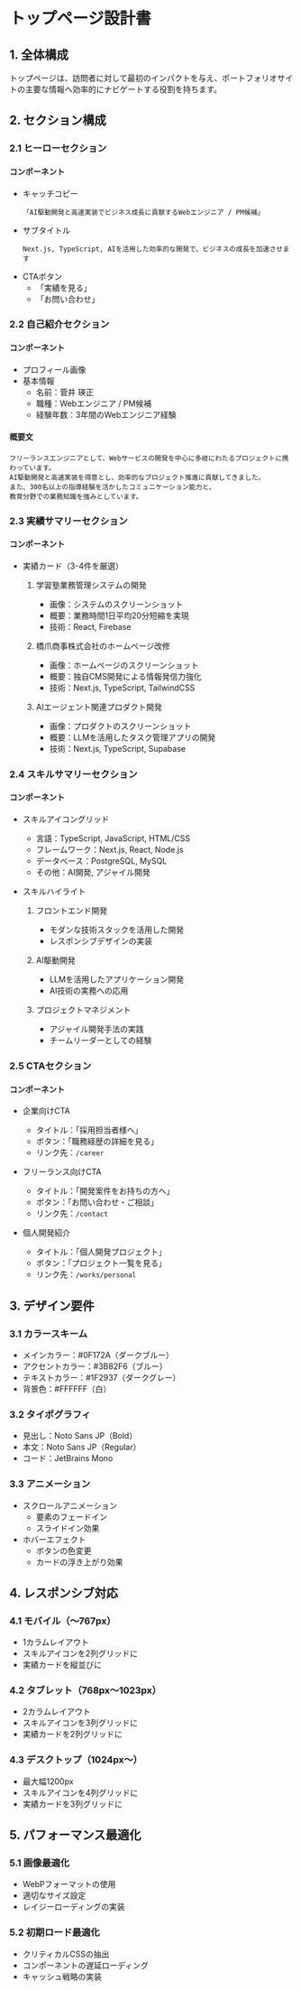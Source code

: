# トップページ設計書

## 1. 全体構成

トップページは、訪問者に対して最初のインパクトを与え、ポートフォリオサイトの主要な情報へ効率的にナビゲートする役割を持ちます。

## 2. セクション構成

### 2.1 ヒーローセクション
#### コンポーネント
- キャッチコピー
  ```
  「AI駆動開発と高速実装でビジネス成長に貢献するWebエンジニア / PM候補」
  ```
- サブタイトル
  ```
  Next.js, TypeScript, AIを活用した効率的な開発で、ビジネスの成長を加速させます
  ```
- CTAボタン
  - 「実績を見る」
  - 「お問い合わせ」

### 2.2 自己紹介セクション
#### コンポーネント
- プロフィール画像
- 基本情報
  - 名前：菅井 瑛正
  - 職種：Webエンジニア / PM候補
  - 経験年数：3年間のWebエンジニア経験

#### 概要文
```
フリーランスエンジニアとして、Webサービスの開発を中心に多岐にわたるプロジェクトに携わっています。
AI駆動開発と高速実装を得意とし、効率的なプロジェクト推進に貢献してきました。
また、300名以上の指導経験を活かしたコミュニケーション能力と、
教育分野での業務知識を強みとしています。
```

### 2.3 実績サマリーセクション
#### コンポーネント
- 実績カード（3-4件を厳選）
  1. 学習塾業務管理システムの開発
     - 画像：システムのスクリーンショット
     - 概要：業務時間1日平均20分短縮を実現
     - 技術：React, Firebase
  
  2. 橋爪商事株式会社のホームページ改修
     - 画像：ホームページのスクリーンショット
     - 概要：独自CMS開発による情報発信力強化
     - 技術：Next.js, TypeScript, TailwindCSS
  
  3. AIエージェント関連プロダクト開発
     - 画像：プロダクトのスクリーンショット
     - 概要：LLMを活用したタスク管理アプリの開発
     - 技術：Next.js, TypeScript, Supabase

### 2.4 スキルサマリーセクション
#### コンポーネント
- スキルアイコングリッド
  - 言語：TypeScript, JavaScript, HTML/CSS
  - フレームワーク：Next.js, React, Node.js
  - データベース：PostgreSQL, MySQL
  - その他：AI開発, アジャイル開発

- スキルハイライト
  1. フロントエンド開発
     - モダンな技術スタックを活用した開発
     - レスポンシブデザインの実装
  
  2. AI駆動開発
     - LLMを活用したアプリケーション開発
     - AI技術の実務への応用
  
  3. プロジェクトマネジメント
     - アジャイル開発手法の実践
     - チームリーダーとしての経験

### 2.5 CTAセクション
#### コンポーネント
- 企業向けCTA
  - タイトル：「採用担当者様へ」
  - ボタン：「職務経歴の詳細を見る」
  - リンク先：`/career`

- フリーランス向けCTA
  - タイトル：「開発案件をお持ちの方へ」
  - ボタン：「お問い合わせ・ご相談」
  - リンク先：`/contact`

- 個人開発紹介
  - タイトル：「個人開発プロジェクト」
  - ボタン：「プロジェクト一覧を見る」
  - リンク先：`/works/personal`

## 3. デザイン要件

### 3.1 カラースキーム
- メインカラー：#0F172A（ダークブルー）
- アクセントカラー：#3B82F6（ブルー）
- テキストカラー：#1F2937（ダークグレー）
- 背景色：#FFFFFF（白）

### 3.2 タイポグラフィ
- 見出し：Noto Sans JP（Bold）
- 本文：Noto Sans JP（Regular）
- コード：JetBrains Mono

### 3.3 アニメーション
- スクロールアニメーション
  - 要素のフェードイン
  - スライドイン効果
- ホバーエフェクト
  - ボタンの色変更
  - カードの浮き上がり効果

## 4. レスポンシブ対応

### 4.1 モバイル（〜767px）
- 1カラムレイアウト
- スキルアイコンを2列グリッドに
- 実績カードを縦並びに

### 4.2 タブレット（768px〜1023px）
- 2カラムレイアウト
- スキルアイコンを3列グリッドに
- 実績カードを2列グリッドに

### 4.3 デスクトップ（1024px〜）
- 最大幅1200px
- スキルアイコンを4列グリッドに
- 実績カードを3列グリッドに

## 5. パフォーマンス最適化

### 5.1 画像最適化
- WebPフォーマットの使用
- 適切なサイズ設定
- レイジーローディングの実装

### 5.2 初期ロード最適化
- クリティカルCSSの抽出
- コンポーネントの遅延ローディング
- キャッシュ戦略の実装 
